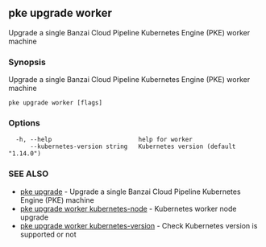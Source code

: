 ## pke upgrade worker

Upgrade a single Banzai Cloud Pipeline Kubernetes Engine (PKE) worker machine

### Synopsis

Upgrade a single Banzai Cloud Pipeline Kubernetes Engine (PKE) worker machine

```
pke upgrade worker [flags]
```

### Options

```
  -h, --help                        help for worker
      --kubernetes-version string   Kubernetes version (default "1.14.0")
```

### SEE ALSO

* [pke upgrade](pke_upgrade.md)	 - Upgrade a single Banzai Cloud Pipeline Kubernetes Engine (PKE) machine
* [pke upgrade worker kubernetes-node](pke_upgrade_worker_kubernetes-node.md)	 - Kubernetes worker node upgrade
* [pke upgrade worker kubernetes-version](pke_upgrade_worker_kubernetes-version.md)	 - Check Kubernetes version is supported or not

